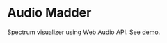 # Audio Madder

Spectrum visualizer using Web Audio API. See [demo](https://audio-madder.netlify.app/).
